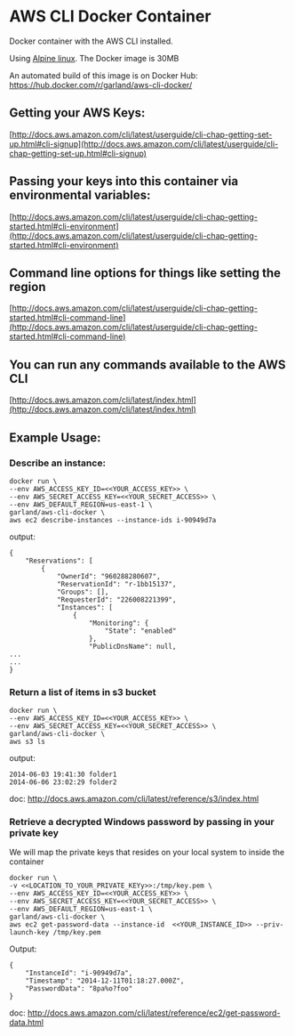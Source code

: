 # AWS CLI Docker Container

Docker container with the AWS CLI installed.

Using [Alpine linux](https://hub.docker.com/_/alpine/).  The Docker image is 30MB

An automated build of this image is on Docker Hub: https://hub.docker.com/r/garland/aws-cli-docker/

## Getting your AWS Keys:

[http://docs.aws.amazon.com/cli/latest/userguide/cli-chap-getting-set-up.html#cli-signup](http://docs.aws.amazon.com/cli/latest/userguide/cli-chap-getting-set-up.html#cli-signup)

## Passing your keys into this container via environmental variables:

[http://docs.aws.amazon.com/cli/latest/userguide/cli-chap-getting-started.html#cli-environment](http://docs.aws.amazon.com/cli/latest/userguide/cli-chap-getting-started.html#cli-environment)

## Command line options for things like setting the region

[http://docs.aws.amazon.com/cli/latest/userguide/cli-chap-getting-started.html#cli-command-line](http://docs.aws.amazon.com/cli/latest/userguide/cli-chap-getting-started.html#cli-command-line)

## You can run any commands available to the AWS CLI

[http://docs.aws.amazon.com/cli/latest/index.html](http://docs.aws.amazon.com/cli/latest/index.html)

## Example Usage:

### Describe an instance:

    docker run \
    --env AWS_ACCESS_KEY_ID=<<YOUR_ACCESS_KEY>> \
    --env AWS_SECRET_ACCESS_KEY=<<YOUR_SECRET_ACCESS>> \
    --env AWS_DEFAULT_REGION=us-east-1 \
    garland/aws-cli-docker \
    aws ec2 describe-instances --instance-ids i-90949d7a

output:

    {
        "Reservations": [
            {
                "OwnerId": "960288280607",
                "ReservationId": "r-1bb15137",
                "Groups": [],
                "RequesterId": "226008221399",
                "Instances": [
                    {
                        "Monitoring": {
                            "State": "enabled"
                        },
                        "PublicDnsName": null,
    ...
    ...
    }

### Return a list of items in s3 bucket

    docker run \
    --env AWS_ACCESS_KEY_ID=<<YOUR_ACCESS_KEY>> \
    --env AWS_SECRET_ACCESS_KEY=<<YOUR_SECRET_ACCESS>> \
    garland/aws-cli-docker \
    aws s3 ls

output:

    2014-06-03 19:41:30 folder1
    2014-06-06 23:02:29 folder2

doc: http://docs.aws.amazon.com/cli/latest/reference/s3/index.html

### Retrieve a decrypted Windows password by passing in your private key
We will map the private keys that resides on your local system to inside the container

    docker run \
    -v <<LOCATION_TO_YOUR_PRIVATE_KEYy>>:/tmp/key.pem \
    --env AWS_ACCESS_KEY_ID=<<YOUR_ACCESS_KEY>> \
    --env AWS_SECRET_ACCESS_KEY=<<YOUR_SECRET_ACCESS>> \
    --env AWS_DEFAULT_REGION=us-east-1 \
    garland/aws-cli-docker \
    aws ec2 get-password-data --instance-id  <<YOUR_INSTANCE_ID>> --priv-launch-key /tmp/key.pem

Output:

    {
        "InstanceId": "i-90949d7a",
        "Timestamp": "2014-12-11T01:18:27.000Z",
        "PasswordData": "8pa%o?foo"
    }

doc: http://docs.aws.amazon.com/cli/latest/reference/ec2/get-password-data.html
